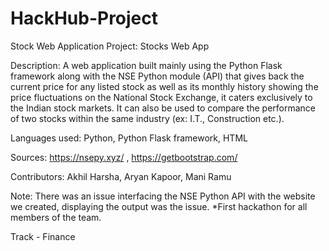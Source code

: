 # HackHub-Project
Stock Web Application
Project: Stocks Web App

Description: A web application built mainly using the Python Flask framework along with the NSE Python module (API) that gives back the current price for any listed stock as well as its monthly history showing the price fluctuations on the National Stock Exchange, it caters exclusively to the Indian stock markets. It can also be used to compare the performance of two stocks within the same industry (ex: I.T., Construction etc.).

Languages used: Python, Python Flask framework, HTML

Sources: https://nsepy.xyz/ , 
https://getbootstrap.com/

Contributors: 
Akhil Harsha, 
Aryan Kapoor, 
Mani Ramu

Note: There was an issue interfacing the NSE Python API with the website we created, displaying the output was the issue. *First hackathon for all members of the team.

Track - Finance

